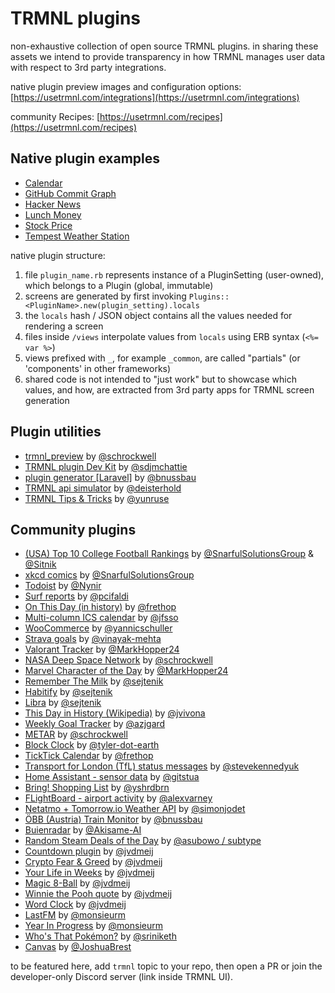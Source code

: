 # TRMNL plugins

non-exhaustive collection of open source TRMNL plugins. in sharing these assets we intend to provide transparency in how TRMNL manages user data with respect to 3rd party integrations.

native plugin preview images and configuration options:
[https://usetrmnl.com/integrations](https://usetrmnl.com/integrations)

community Recipes:
[https://usetrmnl.com/recipes](https://usetrmnl.com/recipes)

## Native plugin examples

- [Calendar](/lib/calendar)
- [GitHub Commit Graph](/lib/github_commit_graph)
- [Hacker News](/lib/hacker_news)
- [Lunch Money](/lib/lunch_money)
- [Stock Price](/lib/stock_price)
- [Tempest Weather Station](/lib/tempest_weather_station)

native plugin structure:

1. file `plugin_name.rb` represents instance of a PluginSetting (user-owned), which belongs to a Plugin (global, immutable)
2. screens are generated by first invoking `Plugins::<PluginName>.new(plugin_setting).locals`
3. the `locals` hash / JSON object contains all the values needed for rendering a screen
4. files inside `/views` interpolate values from `locals` using ERB syntax (`<%= var %>`)
5. views prefixed with `_`, for example `_common`, are called "partials" (or 'components' in other frameworks)
6. shared code is not intended to "just work" but to showcase which values, and how, are extracted from 3rd party apps for TRMNL screen generation

## Plugin utilities

- [trmnl_preview](https://github.com/schrockwell/trmnl_preview) by [@schrockwell](https://github.com/schrockwell)
- [TRMNL plugin Dev Kit](https://github.com/sdjmchattie/trmnl-plugin-dev-kit) by [@sdjmchattie](https://github.com/sdjmchattie)
- [plugin generator [Laravel]](https://github.com/bnussbau/laravel-trmnl) by [@bnussbau](https://github.com/bnussbau)
- [TRMNL api simulator](https://github.com/deisterhold/trmnl-simulator) by [@deisterhold](https://github.com/deisterhold)
- [TRMNL Tips & Tricks](https://github.com/yunruse/trmnl-tricks) by [@yunruse](https://github.com/yunruse)

## Community plugins

- [(USA) Top 10 College Football Rankings](/lib/usa_college_football_rankings.md) by [@SnarfulSolutionsGroup](https://github.com/SnarfulSolutionsGroup) & [@Sitnik](https://github.com/Sitnik)
- [xkcd comics](https://github.com/SnarfulSolutionsGroup/TRMNL-Plugins/blob/main/TRMNL_Comic.md) by [@SnarfulSolutionsGroup](https://github.com/SnarfulSolutionsGroup)
- [Todoist](https://github.com/Nynir/trmnl-todoist) by [@Nynir](https://github.com/Nynir)
- [Surf reports](https://github.com/pcifaldi/surf_api) by [@pcifaldi](https://github.com/pcifaldi)
- [On This Day (in history)](https://github.com/frethop/TRMNL-thisday) by [@frethop](https://github.com/frethop)
- [Multi-column ICS calendar](https://github.com/jfsso/trmnl-calendar) by [@jfsso](https://github.com/jfsso)
- [WooCommerce](https://github.com/yannicschuller/trmnl-woocommerce) by [@yannicschuller](https://github.com/yannicschuller)
- [Strava goals](https://github.com/vinayak-mehta/trmnl-strava-goals) by [@vinayak-mehta](https://github.com/vinayak-mehta)
- [Valorant Tracker](https://github.com/MarkHopper24/Valorant-Tools) by [@MarkHopper24](https://github.com/MarkHopper24)
- [NASA Deep Space Network](https://github.com/schrockwell/trmnl-dsn) by [@schrockwell](https://github.com/schrockwell)
- [Marvel Character of the Day](https://github.com/MarkHopper24/Marvel-Character-of-the-Day) by [@MarkHopper24](https://github.com/MarkHopper24)
- [Remember The Milk](https://github.com/sejtenik/trmnl-rtm-plugin) by [@sejtenik](https://github.com/sejtenik)
- [Habitify](https://github.com/sejtenik/trmnl-habitify-plugin) by [@sejtenik](https://github.com/sejtenik)
- [Libra](https://github.com/sejtenik/trmnl-libra-cloud-plugin) by [@sejtenik](https://github.com/sejtenik)
- [This Day in History (Wikipedia)](https://github.com/jvivona/TRMNL-recipes/tree/main/thisdayinhistory) by [@jvivona](https://github.com/jvivona)
- [Weekly Goal Tracker](https://github.com/azjgard/trmnl-weekly-goal-tracker) by [@azjgard](https://github.com/azjgard)
- [METAR](https://github.com/schrockwell/trmnl-metar) by [@schrockwell](https://github.com/schrockwell)
- [Block Clock](https://github.com/tyler-dot-earth/trmnl-notblockclock) by [@tyler-dot-earth](https://github.com/tyler-dot-earth)
- [TickTick Calendar](https://github.com/frethop/TRMNL-ticktick) by [@frethop](https://github.com/frethop)
- [Transport for London (TfL) status messages](https://github.com/stevekennedyuk/trmnl-tfl-status) by [@stevekennedyuk](https://github.com/stevekennedyuk)
- [Home Assistant - sensor data](https://github.com/gitstua/trmnl-plugin-dev/tree/main/home-assistant-trmnl#home-assistant-trmnl-plugin) by [@gitstua](https://github.com/gitstua)
- [Bring! Shopping List](https://github.com/yshrdbrn/trmnl-bring-plugin) by [@yshrdbrn](https://github.com/yshrdbrn)
- [FLightBoard - airport activity](https://github.com/alexvarney/trmnl-flights) by [@alexvarney](https://github.com/alexvarney)
- [Netatmo + Tomorrow.io Weather API](https://github.com/simonjodet/weather_api?tab=readme-ov-file#trmnl-template-example) by [@simonjodet](https://github.com/simonjodet)
- [ÖBB (Austria) Train Monitor](https://github.com/bnussbau/trmnl-train-monitor) by [@bnussbau](https://github.com/bnussbau)
- [Buienradar](https://github.com/Akisame-AI/TRMNL_buienradar/) by [@Akisame-AI](https://github.com/Akisame-AI)
- [Random Steam Deals of the Day](https://github.com/subtype-space/trmnl-steam-deals) by [@asubowo / subtype](https://github.com/subtype-space)
- [Countdown plugin](https://github.com/jvdmeij/trmnl-countdown) by [@jvdmeij](https://github.com/jvdmei)
- [Crypto Fear & Greed](https://github.com/jvdmeij/trmnl-crypto-fear-and-greed) by [@jvdmeij](https://github.com/jvdmei)
- [Your Life in Weeks](https://github.com/jvdmeij/trmnl-your-life-in-weeks) by [@jvdmeij](https://github.com/jvdmei)
- [Magic 8-Ball](https://github.com/jvdmeij/trmnl-magic-8-ball) by [@jvdmeij](https://github.com/jvdmei)
- [Winnie the Pooh quote](https://github.com/jvdmeij/trmnl-winnie-the-pooh) by [@jvdmeij](https://github.com/jvdmei)
- [Word Clock](https://github.com/jvdmeij/trmnl-word-clock) by [@jvdmeij](https://github.com/jvdmei)
- [LastFM](https://github.com/monsieurm/trmnl-lastfm) by [@monsieurm](https://github.com/monsieurm)
- [Year In Progress](https://github.com/monsieurm/trmnl-yearinprogress) by [@monsieurm](https://github.com/monsieurm)
- [Who's That Pokémon?](https://github.com/sriniketh/trmnl-plugin-whos-that-pokemon) by [@sriniketh](https://github.com/sriniketh)
- [Canvas](https://github.com/JoshuaBrest/canvas-trmnl) by [@JoshuaBrest](https://github.com/JoshuaBrest)

to be featured here, add `trmnl` topic to your repo, then open a PR or join the developer-only Discord server (link inside TRMNL UI).
